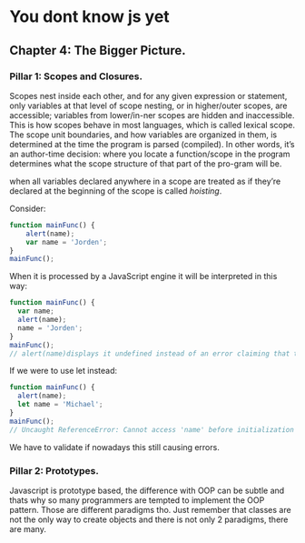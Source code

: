 # You dont know js yet

## Chapter 4: The Bigger Picture.

### Pillar 1: Scopes and Closures.
Scopes nest inside each other, and for any given expression or statement, only variables at that level of scope nesting, or in higher/outer scopes, are accessible; variables from lower/in-ner scopes are hidden and inaccessible.
This is how scopes behave in most languages, which is called lexical scope. The scope unit boundaries, and how variables are organized in them, is determined at the time the program is parsed (compiled). In other words, it’s an author-time decision: where you locate a function/scope in the program determines what the scope structure of that part of the pro-gram will be.

when all variables declared anywhere in a scope are treated as if they’re declared at the beginning of the scope is called _hoisting_.

Consider:
```js
function mainFunc() {
    alert(name);
    var name = 'Jorden';
}
mainFunc();
```
When it is processed by a JavaScript engine it will be interpreted in this way:
```js
function mainFunc() {
  var name;
  alert(name);
  name = 'Jorden';
}
mainFunc();
// alert(name)displays it undefined instead of an error claiming that the variable does not exist.
```

If we were to use let instead:
```js
function mainFunc() {
  alert(name);
  let name = 'Michael';
}
mainFunc();
// Uncaught ReferenceError: Cannot access 'name' before initialization
```

We have to validate if nowadays this still causing errors.

### Pillar 2: Prototypes.
Javascript is prototype based, the difference with OOP can be subtle and thats why so many programmers are tempted to implement the OOP pattern. Those are different paradigms tho. Just remember that classes are not the only way to create objects and there is not only 2 paradigms, there are many.
